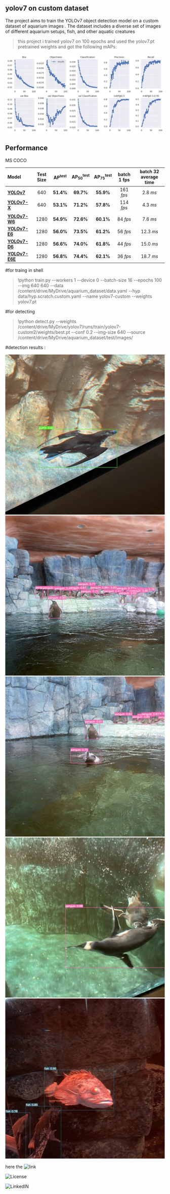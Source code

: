 ## yolov7 on custom dataset
The project aims to train the YOLOv7 object detection model on a custom dataset of aquarium images
. The dataset includes a diverse set of images of different aquarium setups, fish, and other aquatic creatures

>this project i trained yolov7 on 100 epochs and used the yolov7.pt pretrained weights and got the following mAPs:

![image](https://github.com/samthakur587/yolov7/blob/main/Results_100_b45d3073555eec4687ee.png)

## Performance 

MS COCO

| Model | Test Size | AP<sup>test</sup> | AP<sub>50</sub><sup>test</sup> | AP<sub>75</sub><sup>test</sup> | batch 1 fps | batch 32 average time |
| :-- | :-: | :-: | :-: | :-: | :-: | :-: |
| [**YOLOv7**](https://github.com/WongKinYiu/yolov7/releases/download/v0.1/yolov7.pt) | 640 | **51.4%** | **69.7%** | **55.9%** | 161 *fps* | 2.8 *ms* |
| [**YOLOv7-X**](https://github.com/WongKinYiu/yolov7/releases/download/v0.1/yolov7x.pt) | 640 | **53.1%** | **71.2%** | **57.8%** | 114 *fps* | 4.3 *ms* |
|  |  |  |  |  |  |  |
| [**YOLOv7-W6**](https://github.com/WongKinYiu/yolov7/releases/download/v0.1/yolov7-w6.pt) | 1280 | **54.9%** | **72.6%** | **60.1%** | 84 *fps* | 7.6 *ms* |
| [**YOLOv7-E6**](https://github.com/WongKinYiu/yolov7/releases/download/v0.1/yolov7-e6.pt) | 1280 | **56.0%** | **73.5%** | **61.2%** | 56 *fps* | 12.3 *ms* |
| [**YOLOv7-D6**](https://github.com/WongKinYiu/yolov7/releases/download/v0.1/yolov7-d6.pt) | 1280 | **56.6%** | **74.0%** | **61.8%** | 44 *fps* | 15.0 *ms* |
| [**YOLOv7-E6E**](https://github.com/WongKinYiu/yolov7/releases/download/v0.1/yolov7-e6e.pt) | 1280 | **56.8%** | **74.4%** | **62.1%** | 36 *fps* | 18.7 *ms* |

#for traing in shell

>!python train.py --workers 1 --device 0 --batch-size 16 --epochs 100 --img 640 640 --data /content/drive/MyDrive/aquarium_dataset/data.yaml --hyp data/hyp.scratch.custom.yaml --name yolov7-custom --weights yolov7.pt

#for detecting 

>!python detect.py --weights /content/drive/MyDrive/yolov7/runs/train/yolov7-custom2/weights/best.pt --conf 0.2 --img-size 640 --source /content/drive/MyDrive/aquarium_dataset/test/images/ 

#detection results :

![image](https://github.com/samthakur587/yolov7/blob/main/exp/IMG_2289_jpeg_jpg.rf.e512a8d7e72d4a33c5667d2a0685ef7f.jpg)  
![image](https://github.com/samthakur587/yolov7/blob/main/exp/IMG_2301_jpeg_jpg.rf.822c0a62daa53448f5e66fadb2b15b85.jpg)
![image](https://github.com/samthakur587/yolov7/blob/main/exp/IMG_2319_jpeg_jpg.rf.69bba80dec0a0d4866c4037b3a12dcff.jpg)
![image](https://github.com/samthakur587/yolov7/blob/main/exp/IMG_2347_jpeg_jpg.rf.cc26b11c425d65a90061fabb993cabab.jpg)
![image](https://github.com/samthakur587/yolov7/blob/main/exp/IMG_2380_jpeg_jpg.rf.d443c2adf80f2ed4fc631a397187f1f2.jpg)

here the ![link](https://universe.roboflow.com/roboflow-100/aquarium-qlnqy)

![License]()

![LinkedIN](https://www.linkedin.com/in/samunder-singh-265508202/)
